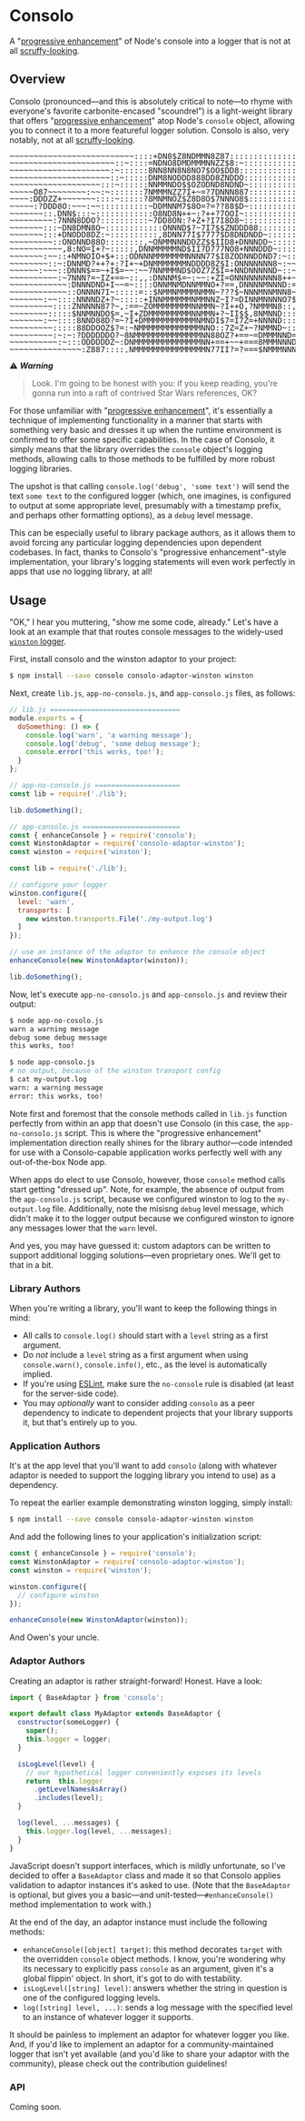 # Consolo

A "[progressive enhancement](https://en.wikipedia.org/wiki/Progressive_enhancement)" of Node's console into a logger that is not at all [scruffy-looking](https://www.youtube.com/watch?v=gYoDBX1gobM).

## Overview

Consolo (pronounced—and this is absolutely critical to note—to rhyme with everyone's favorite carbonite-encased "scoundrel") is a light-weight library that offers "[progressive enhancement](https://en.wikipedia.org/wiki/Progressive_enhancement)" atop Node's `console` object, allowing you to connect it to a more featureful logger solution.  Consolo is also, very notably, not at all [scruffy-looking](https://www.youtube.com/watch?v=gYoDBX1gobM).

<pre style="line-height:90%;">
~~~~~~~~~~~~~~~~~~~~~~~~~~::::+DN8$Z8NDMMN8Z87::::::::::::::::::::::::::::::::::
~~~~~~~~~~~~~~~~~~~~~~::~::::=NDNO8DMDMMMNNZZ$8:~:::::::::::::::::::::::::::::::
~~~~~~~~~~~~~~~~~~~~~:~::::::8NN8NN8N8NO7$OO$DD8::::::::::::::::::::::::::::::::
~~~~~~~~~~~~~~~~~~~~~::~:::::DNM8NODDD888DD8ZNDDO:::::::::::::::::::::::::::::::
~~~~~~~~~~~~~~~~~~~:::~::::::NNMMNDO$$OZODND8NDND~::::::::::::::::::::::::::::::
~~~~~O87~~~~~~~~:~~:~:::::::7NMMMNZZ7I+~=?7DNNN887::::::::::::::::::::::::::::::
~~~~:DDDZZ+~~~~~~~::::~:::::?8MNMNOZ$Z8D8O$7NNNO8$::::::::::::::::::::::::::::::
~~~~~:?DDD8O:~~~:~~::::::::::~DDMNNM7$8O=?=??88$D~::::::::::::::::::::::::::::::
~~~~~~~::.DNN$:::~::::::::::::O8ND8N++~:?++?7OOI~:::::::::::::::::::::::::::::::
~~~~~~~~~:7NNN8DDO?::::::::::~7DD8ON:?+Z+?I7I8D8~:::::::::::::::::::::::::::::::
~~~~~~~:::~DN8DMN8O~::::::::::::ONNND$?~7I7$$ZNDDD88:::::::::::::::::::::::::::+
~~~~~~~:::+DNODD8DZ:~::::::::::,8DNN77I$7777$D8DNDNDD~:::::::::::::::::::::::~7O
~~~~~~~~~::ONONND88O::::::::,~ONMMNNNDDZZ$$IID8+DNNNDD~::::::::::::::::::~~~~I?$
~~~~~~~~~~~,8:NO=I+?~:::::,DNNMMMMMND$II7D777NO8+NNNDDD~::::::::::::::~=+~=~~I78
~~~~~~~:~~::+NMNOIO+$+:::ODNNNMMMMMMMNNNN77$I8ZODNNDDND7:~:::::::~~=?:~:~~+~++7:
~~~~~~~~::~:DNNMD?++?+:?I+~+DNMMMMMMMNDDDD8Z$I:ONNNNNNN8~:~~=~~~~:=~+:+~~=?++7::
~~~~~~:~~~::DNNN$==~+I$=~~:~~7NNMMMND$OOZ7Z$I=+NNDNNNNND~::~~~:~:~==+~+=+??I88::
~~~~~~~~~~:~7NNN?=~IZ+==~::,,:DNNNM$=~:~~:+ZI=ONNNNNNNNN8++~:~:~=+=+?=?+?ZZ~::::
~~~~~~~~~~~~:DNNNDND+I~~=~::::ONNMNMDNNMMNO+?==,DNNNNMNNND:==~=+=I++7IZ:::::::::
~~~~~~~~~~~~::ONNNN7I~:::::=::$NMMNMMMMNMMN~???$~NNNMNNMNN8~=?7+77?Z~:::::::::::
~~~~~~~:~~::::NNNNDZ+?~:::::+INNMMMMMMNMMNNZ~I?=DINNMNNNNO7$+I7O$:::::::::::::::
~~~~~~~~~::::ZNNNNN87?~,:==~ZOMMMMMMMMNNMMN~?I++O,?NMMMN8::,::::::::::::::::::::
~~~~~~~~:::::$NNMNNDO$=,~I+ZDMMMMMMMMMNNMMN+?~II$$,8NMNND:::::::::::::::::::::::
~~~~~~~:~~::::8NND88D?=~?I+DMMMMMMMMMMMNMNDI$7=I7Z=+NNNND:::::::::::::::::::::::
~~~~~~~~~:::::88DDOOZ$?=:~NMMMMMMMMMMMMMNNO::7Z=Z+~?NMMND~::::::::::::::::::::::
~~~~~~~~~:~:~:?DDDDDDO?~8NMMMMMMMMMMMMMMNN88OZ?+==~=DMMMNND=::::::::::::::::::::
~~~~~~~~~~:~:::ODDDDDZ~:DNMMMMMMMMMMMMMMNN+==+~~+===8MMMNNND8:::::::::::::::::::
~~~~~~~~~~~~~~~:Z887::::,NMMMMMMMMMMMMMMMN77II?=?===$NMMMNNND$::::::::::::::::::
</pre>

⚠️ ***Warning***

> Look. I'm going to be honest with you: if you keep reading, you're gonna run into a raft of contrived Star Wars references, OK?

For those unfamiliar with "[progressive enhancement](https://en.wikipedia.org/wiki/Progressive_enhancement)", it's essentially a technique of implementing functionality in a manner that starts with something very basic and dresses it up when the runtime environment is confirmed to offer some specific capabilities.  In the case of Consolo, it simply means that the library overrides the `console` object's logging methods, allowing calls to those methods to be fulfilled by more robust logging libraries.

The upshot is that calling `console.log('debug', 'some text')` will send the text `some text` to the configured logger (which, one imagines, is configured to output at some appropriate level, presumably with a timestamp prefix, and perhaps other formatting options), as a `debug` level message.

This can be especially useful to library package authors, as it allows them to avoid forcing any particular logging dependencies upon dependent codebases.  In fact, thanks to Consolo's "progressive enhancement"-style implementation, your library's logging statements will even work perfectly in apps that use _no_ logging library, at all!

## Usage

"OK," I hear you muttering, "show me some code, already."  Let's have a look at an example that that routes console messages to the widely-used [`winston` logger](https://www.github.com/winstonjs/winston).

First, install consolo and the winston adaptor to your project:

```sh
$ npm install --save consolo consolo-adaptor-winston winston
```

Next, create `lib.js`, `app-no-consolo.js`, and `app-consolo.js` files, as follows:

```js
// lib.js ================================
module.exports = {
  doSomething: () => {
    console.log('warn', 'a warning message');
    console.log('debug', 'some debug message');
    console.error('this works, too!');
  }
};

// app-no-consolo.js =====================
const lib = require('./lib');

lib.doSomething();

// app-consolo.js ========================
const { enhanceConsole } = require('consolo');
const WinstonAdaptor = require('consolo-adaptor-winston');
const winston = require('winston');

const lib = require('./lib');

// configure your logger
winston.configure({
  level: 'warn',
  transports: [
    new winston.transports.File('./my-output.log')
  ]
});

// use an instance of the adaptor to enhance the console object
enhanceConsole(new WinstonAdaptor(winston));

lib.doSomething();
```

Now, let's execute `app-no-consolo.js` and `app-consolo.js` and review their output:

```sh
$ node app-no-cosolo.js
warn a warning message
debug some debug message
this works, too!

$ node app-consolo.js
# no output, because of the winston transport config
$ cat my-output.log
warn: a warning message
error: this works, too!
```

Note first and foremost that the console methods called in `lib.js` function perfectly from within an app that doesn't use Consolo (in this case, the `app-no-consolo.js` script.  This is where the "progressive enhancement" implementation direction really shines for the library author—code intended for use with a Consolo-capable application works perfectly well with any out-of-the-box Node app.

When apps do elect to use Consolo, however, those `console` method calls start getting "dressed up".  Note, for example, the absence of output from the `app-consolo.js` script, because we configured winston to log to the `my-output.log` file.  Additionally, note the misisng `debug` level message, which didn't make it to the logger output because we configured winston to ignore any messages lower that the `warn` level.

And yes, you may have guessed it: custom adaptors can be written to support additional logging solutions—even proprietary ones.  We'll get to that in a bit.

### Library Authors

When you're writing a library, you'll want to keep the following things in mind:

- All calls to `console.log()` should start with a `level` string as a first argument.
- Do _not_ include a `level` string as a first argument when using `console.warn()`, `console.info()`, etc., as the level is automatically implied.
- If you're using [ESLint](https://eslint.org), make sure the `no-console` rule is disabled (at least for the server-side code).
- You may _optionally_ want to consider adding `consolo` as a peer dependency to indicate to dependent projects that your library supports it, but that's entirely up to you.

### Application Authors

It's at the app level that you'll want to add `consolo` (along with whatever adaptor is needed to support the logging library you intend to use) as a dependency.

To repeat the earlier example demonstrating winston logging, simply install:

```sh
$ npm install --save consolo consolo-adaptor-winston winston
```

And add the following lines to your application's initialization script:

```js
const { enhanceConsole } = require('consolo');
const WinstonAdaptor = require('consolo-adaptor-winston');
const winston = require('winston');

winston.configure({
  // configure winston
});

enhanceConsole(new WinstonAdaptor(winston));
```

And Owen's your uncle.

### Adaptor Authors

Creating an adaptor is rather straight-forward!  Honest.  Have a look:

```js
import { BaseAdaptor } from 'consolo';

export default class MyAdaptor extends BaseAdaptor {
  constructor(someLogger) {
    super();
    this.logger = logger;
  }

  isLogLevel(level) {
    // our hypothetical logger conveniently exposes its levels
    return  this.logger
      .getLevelNamesAsArray()
      .includes(level);
  }

  log(level, ...messages) {
    this.logger.log(level, ...messages);
  }
}
```

JavaScript doesn't support interfaces, which is mildly unfortunate, so I've decided to offer a `BaseAdaptor` class and made it so that Consolo applies validation to adaptor instances it's asked to use.  (Note that the `BaseAdaptor` is optional, but gives you a basic—and unit-tested—`#enhanceConsole()` method implementation to work with.)

At the end of the day, an adaptor instance must include the following methods:

- `enhanceConsole([object] target)`: this method decorates `target` with the overridden `console` object methods.  I know, you're wondering why its necessary to explicitly pass `console` as an argument, given it's a global flippin' object.  In short, it's got to do with testability.
- `isLogLevel([string] level)`: answers whether the string in question is one of the configured logging levels.
- `log([string] level, ...)`: sends a log message with the specified level to an instance of whatever logger it supports.

It should be painless to implement an adaptor for whatever logger you like.  And, if you'd like to implement an adaptor for a community-maintained logger that isn't yet available (and you'd like to share your adaptor with the community), please check out the contribution guidelines!

### API

Coming soon.
